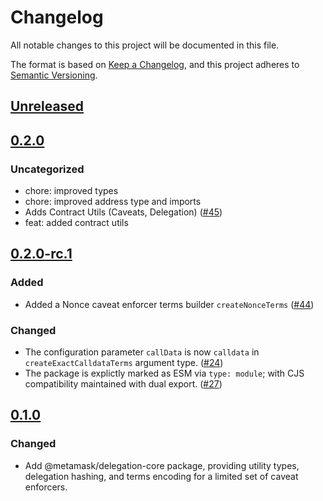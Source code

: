 # Changelog

All notable changes to this project will be documented in this file.

The format is based on [Keep a Changelog](https://keepachangelog.com/en/1.0.0/),
and this project adheres to [Semantic Versioning](https://semver.org/spec/v2.0.0.html).

## [Unreleased]

## [0.2.0]

### Uncategorized

- chore: improved types
- chore: improved address type and imports
- Adds Contract Utils (Caveats, Delegation) ([#45](https://github.com/MetaMask/delegation-toolkit/pull/45))
- feat: added contract utils

## [0.2.0-rc.1]

### Added

- Added a Nonce caveat enforcer terms builder `createNonceTerms` ([#44](https://github.com/metamask/delegation-toolkit/pull/44))

### Changed

- The configuration parameter `callData` is now `calldata` in `createExactCalldataTerms` argument type. ([#24](https://github.com/metamask/delegation-toolkit/pull/24))
- The package is explictly marked as ESM via `type: module`; with CJS compatibility maintained with dual export. ([#27](https://github.com/metamask/delegation-toolkit/pull/27))

## [0.1.0]

### Changed

- Add @metamask/delegation-core package, providing utility types, delegation hashing, and terms encoding for a limited set of caveat enforcers.

[Unreleased]: https://github.com/MetaMask/delegation-toolkit/compare/@metamask/delegation-core@0.2.0...HEAD
[0.2.0]: https://github.com/MetaMask/delegation-toolkit/compare/@metamask/delegation-core@0.2.0-rc.1...@metamask/delegation-core@0.2.0
[0.2.0-rc.1]: https://github.com/MetaMask/delegation-toolkit/compare/@metamask/delegation-core@0.1.0...@metamask/delegation-core@0.2.0-rc.1
[0.1.0]: https://github.com/MetaMask/delegation-toolkit/releases/tag/@metamask/delegation-core@0.1.0
